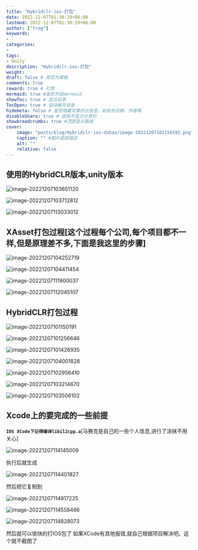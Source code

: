 ```yaml
---
title: "Hybridclr-ios-打包"
date: 2022-12-07T01:30:29+08:00
lastmod: 2022-12-07T01:30:29+08:00
author: ["frog"]
keywords:
-
categories:
- 
tags:
- Unity
description: "Hybridclr-ios-打包"
weight:
draft: false # 是否为草稿
comments: true
reward: true # 打赏
mermaid: true #是否开启mermaid
showToc: true # 显示目录
TocOpen: true # 自动展开目录
hidemeta: false # 是否隐藏文章的元信息，如发布日期、作者等
disableShare: true # 底部不显示分享栏
showbreadcrumbs: true #顶部显示路径
cover:
    image: "posts/blog/Hybridclr-ios-dabao/image-20221207101150191.png" #图片路径例如：posts/tech/123/123.png
    caption: "" #图片底部描述
    alt: ""
    relative: false
---
```



## 使用的HybridCLR版本,unity版本

![image-20221207103651120](image/Hybridclr打包流程/image-20221207103651120.png)

![image-20221207103712812](image/Hybridclr打包流程/image-20221207103712812.png)

![image-20221207113033012](image/Hybridclr打包流程/image-20221207113033012.png)

## XAsset打包过程[这个过程每个公司,每个项目都不一样,但是原理差不多,下面是我这里的步骤]

![image-20221207104252719](image/Hybridclr打包流程/image-20221207104252719.png)

![image-20221207104411454](image/Hybridclr打包流程/image-20221207104411454.png)

![image-20221207111900037](image/Hybridclr打包流程/image-20221207111900037.png)

![image-20221207112045107](image/Hybridclr打包流程/image-20221207112045107.png)

## HybridCLR打包过程

![image-20221207101150191](image/Hybridclr打包流程/image-20221207101150191.png)

![image-20221207101256646](image/Hybridclr打包流程/image-20221207101256646.png)

![image-20221207101426935](image/Hybridclr打包流程/image-20221207101426935.png)

![image-20221207104001828](image/Hybridclr打包流程/image-20221207104001828.png)

![image-20221207102956410](image/Hybridclr打包流程/image-20221207102956410.png)



![image-20221207103214670](image/Hybridclr打包流程/image-20221207103214670.png)

![image-20221207103506102](image/Hybridclr打包流程/image-20221207103506102.png)

## Xcode上的要完成的一些前提

**`IOS XCode下记得编译libil2cpp.a`**[马赛克是自己的一些个人信息,进行了涂抹不用关心]

![image-20221207114145009](image/Hybridclr打包流程/image-20221207114145009.png)

执行后就生成

![image-20221207114401827](image/Hybridclr打包流程/image-20221207114401827.png)

然后把它复制到

![image-20221207114917225](image/Hybridclr打包流程/image-20221207114917225.png)

![image-20221207114558466](image/Hybridclr打包流程/image-20221207114558466.png)

![image-20221207114828073](image/Hybridclr打包流程/image-20221207114828073.png)

然后就可以愉快的打IOS包了 如果XCode有其他报错,就自己根据项目解决吧。这个就不截图了